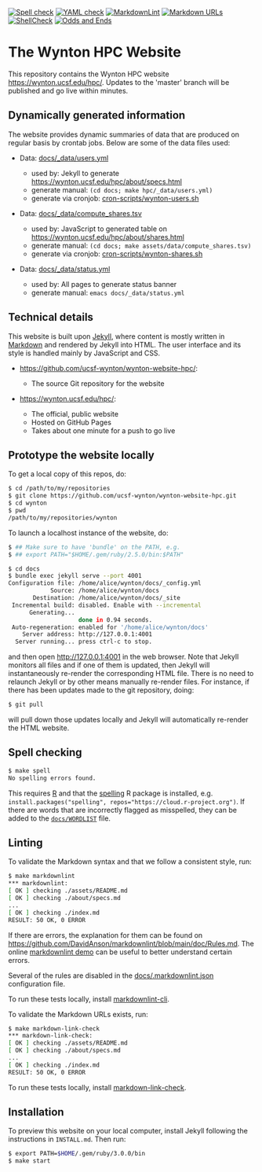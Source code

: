 <a target="_blank" rel="noopener noreferrer" href="https://github.com/ucsf-wynton/wynton-website-hpc/actions?query=workflow%3A%22Spell+check%22"><img src="https://github.com/ucsf-wynton/wynton-website-hpc/workflows/Spell%20check/badge.svg" alt="Spell check" style="max-width:100%;"></a> 
<a target="_blank" rel="noopener noreferrer" href="https://github.com/ucsf-wynton/wynton-website-hpc/actions?query=workflow%3A%22YAML+check%22"><img src="https://github.com/ucsf-wynton/wynton-website-hpc/workflows/YAML%20check/badge.svg" alt="YAML check" style="max-width:100%;"></a> 
<a target="_blank" rel="noopener noreferrer" href="https://github.com/ucsf-wynton/wynton-website-hpc/actions?query=workflow%3AMarkdownLint"><img src="https://github.com/ucsf-wynton/wynton-website-hpc/workflows/MarkdownLint/badge.svg" alt="MarkdownLint" style="max-width:100%;"></a>
<a target="_blank" rel="noopener noreferrer" href="https://github.com/ucsf-wynton/wynton-website-hpc/actions?query=workflow%3AMarkdown%20URLs"><img src="https://github.com/ucsf-wynton/wynton-website-hpc/workflows/Markdown%20URLs/badge.svg" alt="Markdown URLs" style="max-width:100%;"></a>
<a target="_blank" rel="noopener noreferrer" href="https://github.com/ucsf-wynton/wynton-website-hpc/actions/workflows/shellcheck.yml"><img src="https://github.com/ucsf-wynton/wynton-website-hpc/actions/workflows/shellcheck.yml/badge.svg" alt="ShellCheck" style="max-width:100%;"></a>
<a target="_blank" rel="noopener noreferrer" href="https://github.com/ucsf-wynton/wynton-website-hpc/actions/workflows/odds-and-ends.yml"><img src="https://github.com/ucsf-wynton/wynton-website-hpc/actions/workflows/odds-and-ends.yml/badge.svg" alt="Odds and Ends" style="max-width:100%;"></a>

# The Wynton HPC Website

This repository contains the  Wynton HPC website <https://wynton.ucsf.edu/hpc/>.  Updates to the 'master' branch will be published and go live within minutes.  


## Dynamically generated information

The website provides dynamic summaries of data that are produced on regular basis by crontab jobs.  Below are some of the data files used:

* Data: [docs/_data/users.yml](https://github.com/ucsf-wynton/wynton-website-hpc/blob/master/docs/_data/users.yml)
  - used by: Jekyll to generate https://wynton.ucsf.edu/hpc/about/specs.html
  - generate manual: `(cd docs; make hpc/_data/users.yml)`
  - generate via cronjob: [cron-scripts/wynton-users.sh](https://github.com/ucsf-wynton/wynton-website-hpc/blob/master/cron-scripts/wynton-users.sh)

* Data: [docs/_data/compute_shares.tsv](https://github.com/ucsf-wynton/wynton-website-hpc/blob/master/docs/_data/compute_shares.tsv)
  - used by: JavaScript to generated table on https://wynton.ucsf.edu/hpc/about/shares.html
  - generate manual: `(cd docs; make assets/data/compute_shares.tsv)`
  - generate via cronjob: [cron-scripts/wynton-shares.sh](https://github.com/ucsf-wynton/wynton-website-hpc/blob/master/cron-scripts/wynton-shares.sh)

* Data: [docs/_data/status.yml](https://github.com/ucsf-wynton/wynton-website-hpc/blob/master/docs/_data/status)
  - used by: All pages to generate status banner
  - generate manual: `emacs docs/_data/status.yml`


## Technical details

This website is built upon [Jekyll](https://jekyllrb.com/), where content is mostly written in [Markdown](https://en.wikipedia.org/wiki/Markdown) and rendered by Jekyll into HTML.  The user interface and its style is handled mainly by JavaScript and CSS.

* <https://github.com/ucsf-wynton/wynton-website-hpc/>:
  - The source Git repository for the website
  
* <https://wynton.ucsf.edu/hpc/>:
  - The official, public website
  - Hosted on GitHub Pages
  - Takes about one minute for a push to go live


## Prototype the website locally

To get a local copy of this repos, do:

```sh
$ cd /path/to/my/repositories
$ git clone https://github.com/ucsf-wynton/wynton-website-hpc.git
$ cd wynton
$ pwd
/path/to/my/repositories/wynton
```

To launch a localhost instance of the website, do:

```sh
$ ## Make sure to have 'bundle' on the PATH, e.g.
$ ## export PATH="$HOME/.gem/ruby/2.5.0/bin:$PATH"

$ cd docs
$ bundle exec jekyll serve --port 4001
Configuration file: /home/alice/wynton/docs/_config.yml
            Source: /home/alice/wynton/docs
       Destination: /home/alice/wynton/docs/_site
 Incremental build: disabled. Enable with --incremental
      Generating... 
                    done in 0.94 seconds.
 Auto-regeneration: enabled for '/home/alice/wynton/docs'
    Server address: http://127.0.0.1:4001
  Server running... press ctrl-c to stop.
```

and then open <http://127.0.0.1:4001> in the web browser.  Note that Jekyll monitors all files and if one of them is updated, then Jekyll will instantaneously re-render the corresponding HTML file.  There is no need to relaunch Jekyll or by other means manually re-render files.  For instance, if there has been updates made to the git repository, doing:

```sh
$ git pull
```

will pull down those updates locally and Jekyll will automatically re-render the HTML website.



## Spell checking

```sh
$ make spell
No spelling errors found.
```

This requires [R](https://www.r-project.org/) and that the [spelling](https://cran.r-project.org/package=spelling) R package is installed, e.g. `install.packages("spelling", repos="https://cloud.r-project.org")`.  If there are words that are incorrectly flagged as misspelled, they can be added to the [`docs/WORDLIST`](https://github.com/ucsf-wynton/wynton-website-hpc/blob/master/docs/WORDLIST) file.



## Linting

To validate the Markdown syntax and that we follow a consistent style, run:

```sh
$ make markdownlint
*** markdownlint:
[ OK ] checking ./assets/README.md
[ OK ] checking ./about/specs.md
...
[ OK ] checking ./index.md
RESULT: 50 OK, 0 ERROR
```

If there are errors, the explanation for them can be found on <https://github.com/DavidAnson/markdownlint/blob/main/doc/Rules.md>.  The online [markdownlint demo](https://dlaa.me/markdownlint/) can be useful to better understand certain errors.

Several of the rules are disabled in the [docs/.markdownlint.json](https://github.com/ucsf-wynton/wynton-website-hpc/blob/master/docs/.markdownlint.json) configuration file.

To run these tests locally, install [markdownlint-cli](https://github.com/igorshubovych/markdownlint-cli).


To validate the Markdown URLs exists, run:

```sh
$ make markdown-link-check
*** markdown-link-check:
[ OK ] checking ./assets/README.md
[ OK ] checking ./about/specs.md
...
[ OK ] checking ./index.md
RESULT: 50 OK, 0 ERROR
```

To run these tests locally, install [markdown-link-check](https://github.com/tcort/markdown-link-check).


## Installation

To preview this website on your local computer, install Jekyll following the instructions in `INSTALL.md`. Then run:

```sh
$ export PATH=$HOME/.gem/ruby/3.0.0/bin
$ make start
```

